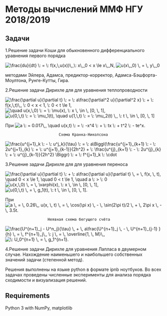 # Методы вычислений  ММФ НГУ 2018/2019

## Задачи
 1.Решение задачи Коши для обыкновенного дифференциального уравнения первого порядка

<img src="https://tex.s2cms.ru/svg/%5Cfrac%7Bdu%7D%7Bdt%7D%20%20%5C%3A%20%3D%20%20%5C%3A%20f(x%2C%5C%2Cu(x))%5C%2C%2C%5C%3A%20x%5C%2C_0%20%3C%20x%20%5Cle%20x%5C%2C_N%2C" alt="\frac{du}{dt}  \: =  \: f(x,\,u(x))\,,\: x\,_0 &lt; x \le x\,_N," />
<img src="https://tex.s2cms.ru/svg/%20u(x%5C%2C_0)%20%5C%2C%20%3D%20%5C%2C%20y%5C%2C_0" alt=" u(x\,_0) \, = \, y\,_0" /> 

 методами Эйлера, Адамса, предиктор-корректор, Адамса-Бэшфорта-Моултона, Рунге-Кутты, Гира. 
 
 2.Решение задачи Дирихле для для уравнения теплопроводности 

<img src="https://tex.s2cms.ru/svg/%5Cfrac%7B%5Cpartial%20u%7D%7B%5Cpartial%20t%7D%20%5C%3A%20%3D%20%5C%3A%20a%5Cfrac%7B%5Cpartial%5E2%20u%7D%7B%5Cpartial%5E2%20x%7D%20%5C%3A%20%2B%20%20%5C%3A%20f(x%2C%5C%2Ct)%5C%2C%2C%20%5C%3A%200%20%3C%20x%20%3C%201%2C%20%5C%3A%200%20%3C%20t%20%5Cle%201%2C" alt="\frac{\partial u}{\partial t} \: = \: a\frac{\partial^2 u}{\partial^2 x} \: +  \: f(x,\,t)\,, \: 0 &lt; x &lt; 1, \: 0 &lt; t \le 1," />

<img src="https://tex.s2cms.ru/svg/%20%20%5Cquad%20u(x%2C%5C%2C0)%20%5C%3A%20%3D%20%5C%3A%20%5Cmu(x)%2C%20%5C%3A%20x%20%5C%2C%20%5Cin%20%5C%2C%20%5B0%2C%20%5C%2C%201%5D%2C" alt="  \quad u(x,\,0) \: = \: \mu(x), \: x \, \in \, [0, \, 1]," /> 

<img src="https://tex.s2cms.ru/svg/%20u(0%2C%5C%2Ct)%20%5C%3A%20%3D%20%5C%3A%20%5Cmu_1(t)%2C%20%5Cquad%20u(1%2C%5C%2Ct)%20%5C%3A%20%3D%20%5C%3A%20%5Cmu_2(t)%20%5C%2C%2C%20%5C%3A%20t%20%5C%2C%20%5Cin%20%20%5C%2C%20%5B0%2C%20%5C%2C%201%5D%20" alt=" u(0,\,t) \: = \: \mu_1(t), \quad u(1,\,t) \: = \: \mu_2(t) \,, \: t \, \in  \, [0, \, 1] " />

При   <img src="https://tex.s2cms.ru/svg/%20a%20%5C%3A%20%3D%200.017%5C%2C%2C%20%0A%20%5Cquad%20u(x%2Ct)%20%5C%3A%20%3D%20%5C%3A%20-x%5E4%20%5C%3A%20%2B%20%5C%3A%20tx%20%5C%3A%20%2B%20t%5E2%20%5C%3A%20-%20te%5Ex%20" alt=" a \: = 0.017\,, 
 \quad u(x,t) \: = \: -x^4 \: + \: tx \: + t^2 \: - te^x " />.

                            Схема Кранка-Николсона 

<img src="https://tex.s2cms.ru/svg/%20%5Cfrac%7Bu%5E%7Bj%2B1%7D_k%20%5C%3A%20-%20%5C%3A%20u%5Ej_k%7D%7B%5Ctau%7D%20%5C%3A%20%3D%20%5C%3A%20a%5CBiggl(%5Cfrac%7Bu%5E%7Bj%2B1%7D_%7Bk%2B1%7D%20%5C%3A%20-%20%5C%3A%202u%5E%7Bj%2B1%7D_%7Bk%7D%20%5C%3A%20%2B%20%5C%3A%20u%5E%7Bj%2B1%7D_%7Bk-1%7D%7D%7B2h%5E2%7D%20%2B%20%5C%3A%20%5Cfrac%7Bu%5E%7Bj%7D_%7Bk%2B1%7D%20%5C%3A%20-%20%5C%3A%202u%5E%7Bj%7D_%7Bk%7D%20%5C%3A%20%2B%20%5C%3A%20u%5E%7Bj%7D_%7Bk-1%7D%7D%7B2h%5E2%7D%20%5CBiggr)%20%5C%3A%20%2B%20%5C%3A%20f%5E%7Bj%2B1%7D_k%20%5C%3A%20%5Ccdot%0A%20" alt=" \frac{u^{j+1}_k \: - \: u^j_k}{\tau} \: = \: a\Biggl(\frac{u^{j+1}_{k+1} \: - \: 2u^{j+1}_{k} \: + \: u^{j+1}_{k-1}}{2h^2} + \: \frac{u^{j}_{k+1} \: - \: 2u^{j}_{k} \: + \: u^{j}_{k-1}}{2h^2} \Biggr) \: + \: f^{j+1}_k \: \cdot
 " />
 
 
 3.Решение задачи Дирихле для для уравнения переноса 

<img src="https://tex.s2cms.ru/svg/%20%5Cfrac%7B%5Cpartial%20u%7D%7B%5Cpartial%20t%7D%20%5C%3A%20%2B%20%5C%3A%20a%5Cfrac%7B%5Cpartial%20u%7D%7B%5Cpartial%20t%7D%20%5C%2C%20%3D%20%5C%2C%20f(x%2C%20%5C%2C%20t)%2C%20%5Cquad%200%20%3C%20x%20%5Cle%201%2C%20%5Cquad%200%20%3C%20t%20%5Cle%201%2C%20%5Cquad%20a%20%5C%3A%20%3E%20%5C%3A%200" alt=" \frac{\partial u}{\partial t} \: + \: a\frac{\partial u}{\partial t} \, = \, f(x, \, t), \quad 0 &lt; x \le 1, \quad 0 &lt; t \le 1, \quad a \: &gt; \: 0" />

<img src="https://tex.s2cms.ru/svg/%20u(x%2C%5C%2C0)%20%5C%2C%20%3D%20%5C%2C%20%5Cvarphi(x)%2C%20%5C%3A%20x%20%5C%2C%20%5Cin%20%5C%2C%20%5B0%2C%20%5C%2C%201%5D%2C" alt=" u(x,\,0) \, = \, \varphi(x), \: x \, \in \, [0, \, 1]," /> 

<img src="https://tex.s2cms.ru/svg/%20u(0%2C%5C%2Ct)%20%5C%2C%20%3D%20%5C%2C%20g_1(t)%2C%20%5C%3A%20t%20%5C%2C%20%5Cin%20%20%5C%2C%20%5B0%2C%20%5C%2C%201%5D.%20%20" alt=" u(0,\,t) \, = \, g_1(t), \: t \, \in  \, [0, \, 1].  " />

При <img src="https://tex.s2cms.ru/svg/%20a%20%5C%2C%20%3D%20%5C%2C%200.26%5C%2C%2C%20u(x%2C%20%5C%2C%20t)%20%5C%2C%20%3D%20%5C%2C%20%5Ccos(%5Cpi%20x)%20%5C%2C%20-%20%5C%2C%20%5Csin(2%5Cpi%20t)%2F2%20%5C%2C%20%2B%20%5C%2C%202%5Cpi%20x%20%5C%2C%20-%20%5C%2C%203.5t." alt=" a \, = \, 0.26\,, u(x, \, t) \, = \, \cos(\pi x) \, - \, \sin(2\pi t)/2 \, + \, 2\pi x \, - \, 3.5t." />

                       Неявная схема бегущего счёта

<img src="https://tex.s2cms.ru/svg/%20%5Cfrac%7BU%5E%7Bn%2B1%7D_j%20-%20U%5En_j%7D%7B%5Ctau%7D%20%5C%2C%20%2B%20%5C%2C%20a%5Cfrac%7BU%5E%7Bn%2B1%7D_j%20%5C%2C%20-%20%5C%2C%20U%5E%7Bn%2B1%7D_%7Bj-1%7D%20%7D%7Bh%7D%20%5C%2C%20%3D%20%5C%2C%20f%5E%7Bn%2B1%7D_j%5C%2C%2C%20%5C%3A%20j%20%5C%2C%20%3D%20%5C%2C%20%5Coverline%7B1%2C%20%5C%2C%20M%7D%5C%2C%2C" alt=" \frac{U^{n+1}_j - U^n_j}{\tau} \, + \, a\frac{U^{n+1}_j \, - \, U^{n+1}_{j-1} }{h} \, = \, f^{n+1}_j\,, \: j \, = \, \overline{1, \, M}\,," />

<img src="https://tex.s2cms.ru/svg/%20%5C%3A%20U_0%5E%7Bn%2B1%7D%20%5C%2C%20%3D%20%5C%2C%20g_1%5E%7Bn%2B1%7D." alt=" \: U_0^{n+1} \, = \, g_1^{n+1}." />
 
 4.Решение задачи Дирихле для уравнения Лапласа в двумерном случае. Нахождение наименьшего и наибольшего собственных значений задачи (степенной метод).
 
 Решения выполнены на языке python в формате ipnb ноутбуков.
 Во всех задачах проведены численные эксперименты для анализа порядка сходимости и визуализация решений.
 
 ## Requirements
 Python 3 with NumPy, matplotlib
